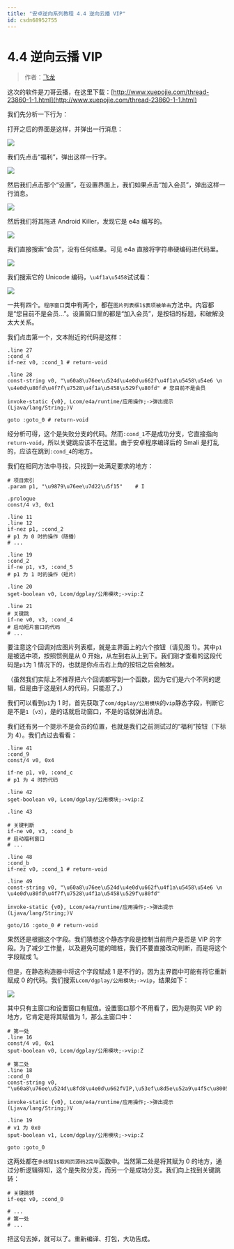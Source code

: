 ```yaml
---
title: "安卓逆向系列教程 4.4 逆向云播 VIP"
id: csdn68952755
---
```


# 4.4 逆向云播 VIP

> 作者：[飞龙](https://github.com/wizardforcel)

这次的软件是刀哥云播，在这里下载：[http://www.xuepojie.com/thread-23860-1-1.html](http://www.xuepojie.com/thread-23860-1-1.html)

我们先分析一下行为：

打开之后的界面是这样，并弹出一行消息：

![](../img/0e48953ffb10063671e9b6c0c30acc88.png)

我们先点击“福利”，弹出这样一行字。

![](../img/fe8b82aa3d919a6027930d6435a12870.png)

然后我们点击那个“设置”，在设置界面上，我们如果点击“加入会员”，弹出这样一行消息。

![](../img/0ae0a35eb97d1847ecfe7fc44679ee01.png)

然后我们将其拖进 Android Killer，发现它是 e4a 编写的。

![](../img/ad25eba55a3710687ac8c136a23ec787.png)

我们直接搜索“会员”，没有任何结果。可见 e4a 直接将字符串硬编码进代码里。

![](../img/27bc2b985bbaa724eb24b3c070a51aa6.png)

我们搜索它的 Unicode 编码，`\u4f1a\u5458`试试看：

![](../img/0842c5f214ff072934221562ea27486e.png)

一共有四个。`程序窗口`类中有两个，都在`图片列表框1$表项被单击`方法中。内容都是“您目前不是会员…”。设置窗口里的都是“加入会员”，是按钮的标题，和破解没太大关系。

我们点击第一个，文本附近的代码是这样：

```
.line 27
:cond_4
if-nez v0, :cond_1 # return-void

.line 28
const-string v0, "\u60a8\u76ee\u524d\u4e0d\u662f\u4f1a\u5458\u54e6 \n \u4e0d\u80fd\u4f7f\u7528\u4f1a\u5458\u529f\u80fd" # 您目前不是会员

invoke-static {v0}, Lcom/e4a/runtime/应用操作;->弹出提示(Ljava/lang/String;)V

goto :goto_0 # return-void
```

经分析可得，这个是失败分支的代码。然而`:cond_1`不是成功分支，它直接指向`return-void`，所以关键跳应该不在这里。由于安卓程序编译后的 Smali 是打乱的，应该在跳到`:cond_4`的地方。

我们在相同方法中寻找，只找到一处满足要求的地方：

```
# 项目索引
.param p1, "\u9879\u76ee\u7d22\u5f15"    # I

.prologue
const/4 v3, 0x1

.line 11
.line 12
if-nez p1, :cond_2
# p1 为 0 时的操作（随播）
# ...

.line 19
:cond_2
if-ne p1, v3, :cond_5
# p1 为 1 时的操作（短片）

.line 20
sget-boolean v0, Lcom/dgplay/公用模块;->vip:Z

.line 21
# 关键跳
if-ne v0, v3, :cond_4
# 启动短片窗口的代码
# ...
```

要注意这个回调对应图片列表框，就是主界面上的六个按钮（请见图 1）。其中`p1`是被选中项，按照惯例是从 0 开始，从左到右从上到下。我们刚才查看的这段代码是`p1`为 1 情况下的，也就是你点击右上角的按钮之后会触发。

（虽然我们实际上不推荐把六个回调都写到一个函数，因为它们是六个不同的逻辑，但是由于这是别人的代码，只能忍了。）

我们可以看到`p1`为 1 时，首先获取了`com/dgplay/公用模块`的`vip`静态字段，判断它是不是`1`（`v3`），是的话就启动窗口，不是的话就弹出消息。

我们还有另一个提示不是会员的位置，也就是我们之前测试过的“福利”按钮（下标为 4）。我们点过去看看：

```
.line 41
:cond_9
const/4 v0, 0x4

if-ne p1, v0, :cond_c
# p1 为 4 时的代码

.line 42
sget-boolean v0, Lcom/dgplay/公用模块;->vip:Z

.line 43

# 关键判断
if-ne v0, v3, :cond_b
# 启动福利窗口
# ...

.line 48
:cond_b
if-nez v0, :cond_1 # return-void

.line 49
const-string v0, "\u60a8\u76ee\u524d\u4e0d\u662f\u4f1a\u5458\u54e6 \n \u4e0d\u80fd\u4f7f\u7528\u4f1a\u5458\u529f\u80fd"

invoke-static {v0}, Lcom/e4a/runtime/应用操作;->弹出提示(Ljava/lang/String;)V

goto/16 :goto_0 # return-void
```

果然还是根据这个字段。我们猜想这个静态字段是控制当前用户是否是 VIP 的字段。为了减少工作量，以及避免可能的暗桩，我们不要直接改动判断，而是将这个字段赋成 1。

但是，在静态构造器中将这个字段赋成 1 是不行的，因为主界面中可能有将它重新赋成 0 的代码。我们搜索`Lcom/dgplay/公用模块;->vip`，结果如下：

![](../img/7d4172ba2ad61d2221111f7ea15bb02b.png)

其中只有主窗口和设置窗口有赋值。设置窗口那个不用看了，因为是购买 VIP 的地方，它肯定是将其赋值为 1，那么主窗口中：

```
# 第一处
.line 16
const/4 v0, 0x1
sput-boolean v0, Lcom/dgplay/公用模块;->vip:Z

# 第二处
.line 18
:cond_0
const-string v0, "\u60a8\u76ee\u524d\u8fd8\u4e0d\u662fVIP,\u53ef\u8d5e\u52a9\u4f5c\u8005\u83b7\u5f97VIP"

invoke-static {v0}, Lcom/e4a/runtime/应用操作;->弹出提示(Ljava/lang/String;)V

.line 19
# v1 为 0x0
sput-boolean v1, Lcom/dgplay/公用模块;->vip:Z

goto :goto_0
```

这两处都在`多线程1$取网页源码2完毕`函数中。当然第二处是将其赋为 0 的地方，通过分析逻辑得知，这个是失败分支，而另一个是成功分支。我们向上找到关键跳转：

```
# 关键跳转
if-eqz v0, :cond_0

# ...
# 第一处
# ...
```

把这句去掉，就可以了。重新编译、打包，大功告成。